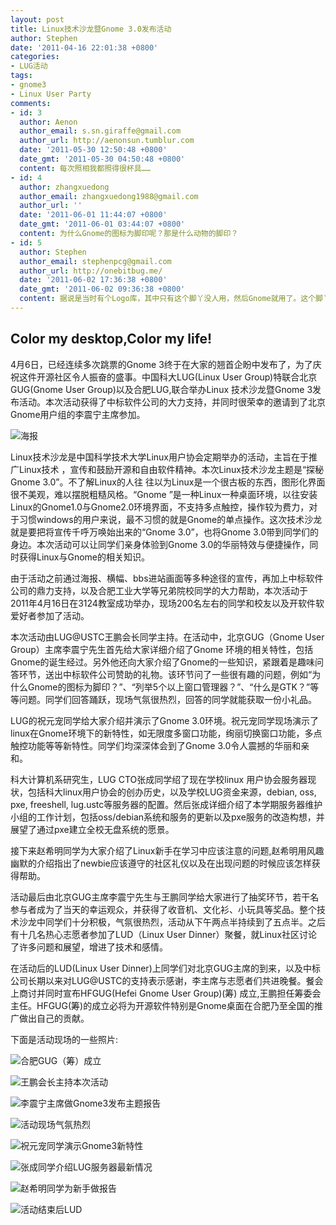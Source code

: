 ```yaml
---
layout: post
title: Linux技术沙龙暨Gnome 3.0发布活动
author: Stephen
date: '2011-04-16 22:01:38 +0800'
categories:
- LUG活动
tags:
- gnome3
- Linux User Party
comments:
- id: 3
  author: Aenon
  author_email: s.sn.giraffe@gmail.com
  author_url: http://aenonsun.tumblur.com
  date: '2011-05-30 12:50:48 +0800'
  date_gmt: '2011-05-30 04:50:48 +0800'
  content: 每次照相我都照得很杯具……
- id: 4
  author: zhangxuedong
  author_email: zhangxuedong1988@gmail.com
  author_url: ''
  date: '2011-06-01 11:44:07 +0800'
  date_gmt: '2011-06-01 03:44:07 +0800'
  content: 为什么Gnome的图标为脚印呢？那是什么动物的脚印？
- id: 5
  author: Stephen
  author_email: stephenpcg@gmail.com
  author_url: http://onebitbug.me/
  date: '2011-06-02 17:36:38 +0800'
  date_gmt: '2011-06-02 09:36:38 +0800'
  content: 据说是当时有个Logo库，其中只有这个脚丫没人用，然后Gnome就用了。这个脚丫也正好是"G"的样子。
---
```

## Color my desktop,Color my life!

4月6日，已经连续多次跳票的Gnome 3终于在大家的翘首企盼中发布了，为了庆祝这件开源社区令人振奋的盛事。中国科大LUG(Linux User Group)特联合北京GUG(Gnome User Group)以及合肥LUG,联合举办Linux 技术沙龙暨Gnome 3发布活动。本次活动获得了中标软件公司的大力支持，并同时很荣幸的邀请到了北京Gnome用户组的李震宁主席参加。

![海报](https://ftp.lug.ustc.edu.cn/wp-content/gallery/gnome3-launch-party_1/poster.jpg)

Linux技术沙龙是中国科学技术大学Linux用户协会定期举办的活动，主旨在于推广Linux技术 ，宣传和鼓励开源和自由软件精神。本次Linux技术沙龙主题是“探秘Gnome 3.0”。不了解Linux的人往 往以为Linux是一个很古板的东西，图形化界面很不美观，难以摆脱粗糙风格。“Gnome ”是一种Linux一种桌面环境，以往安装Linux的Gnome1.0与Gnome2.0环境界面，不支持多点触控，操作较为费力，对于习惯windows的用户来说，最不习惯的就是Gnome的单点操作。这次技术沙龙就是要把将宣传千呼万唤始出来的“Gnome 3.0”，也将Gnome 3.0带到同学们的身边。本次活动可以让同学们亲身体验到Gnome 3.0的华丽特效与便捷操作，同时获得Linux与Gnome的相关知识。

由于活动之前通过海报、横幅、bbs进站画面等多种途径的宣传，再加上中标软件公司的鼎力支持，以及合肥工业大学等兄弟院校同学的大力帮助，本次活动于2011年4月16日在3124教室成功举办，现场200名左右的同学和校友以及开软件软爱好者参加了活动。

本次活动由LUG@USTC王鹏会长同学主持。在活动中，北京GUG（Gnome User Group）主席李震宁先生首先给大家详细介绍了Gnome 环境的相关特性，包括Gnome的诞生经过。另外他还向大家介绍了Gnome的一些知识，紧跟着是趣味问答环节，送出中标软件公司赞助的礼物。该环节问了一些很有趣的问题，例如“为什么Gnome的图标为脚印？”、“列举5个以上窗口管理器？”、“什么是GTK？”等等问题。同学们回答踊跃，现场气氛很热烈，回答的同学就能获取一份小礼品。

LUG的祝元宠同学给大家介绍并演示了Gnome 3.0环境。祝元宠同学现场演示了linux在Gnome环境下的新特性，如无限度多窗口功能，绚丽切换窗口功能，多点触控功能等等新特性。同学们均深深体会到了Gnome 3.0令人震撼的华丽和亲和。

科大计算机系研究生，LUG CTO张成同学绍了现在学校linux 用户协会服务器现状，包括科大linux用户协会的创办历史，以及学校LUG资金来源，debian, oss, pxe, freeshell, lug.ustc等服务器的配置。然后张成详细介绍了本学期服务器维护小组的工作计划，包括oss/debian系统和服务的更新以及pxe服务的改造构想，并展望了通过pxe建立全校无盘系统的愿景。

接下来赵希明同学为大家介绍了Linux新手在学习中应该注意的问题,赵希明用风趣幽默的介绍指出了newbie应该遵守的社区礼仪以及在出现问题的时候应该怎样获得帮助。

活动最后由北京GUG主席李震宁先生与王鹏同学给大家进行了抽奖环节，若干名参与者成为了当天的幸运观众，并获得了收音机、文化衫、小玩具等奖品。整个技术沙龙中同学们十分积极，气氛很热烈，活动从下午两点半持续到了五点半。之后有十几名热心志愿者参加了LUD（Linux User Dinner）聚餐，就Linux社区讨论了许多问题和展望，增进了技术和感情。

在活动后的LUD(Linux User Dinner)上同学们对北京GUG主席的到来，以及中标公司长期以来对LUG@USTC的支持表示感谢，李主席与志愿者们共进晚餐。餐会上商讨并同时宣布HFGUG(Hefei Gnome User Group)(筹) 成立,王鹏担任筹委会主任。HFGUG(筹)的成立必将为开源软件特别是Gnome桌面在合肥乃至全国的推广做出自己的贡献。

下面是活动现场的一些照片:

![合肥GUG（筹）成立](https://ftp.lug.ustc.edu.cn/wp-content/gallery/gnome3-launch-party/dscf2688.jpg)

![王鹏会长主持本次活动](https://ftp.lug.ustc.edu.cn/wp-content/gallery/gnome3-launch-party/dscf2690.jpg)

![李震宁主席做Gnome3发布主题报告](https://ftp.lug.ustc.edu.cn/wp-content/gallery/gnome3-launch-party/dscf2693.jpg)

![活动现场气氛热烈](https://ftp.lug.ustc.edu.cn/wp-content/gallery/gnome3-launch-party/dscf2696.jpg)

![祝元宠同学演示Gnome3新特性](https://ftp.lug.ustc.edu.cn/wp-content/gallery/gnome3-launch-party/dscf2698.jpg)

![张成同学介绍LUG服务器最新情况](https://ftp.lug.ustc.edu.cn/wp-content/gallery/gnome3-launch-party/dscf2704.jpg)

![赵希明同学为新手做报告](https://ftp.lug.ustc.edu.cn/wp-content/gallery/gnome3-launch-party/dscf2707.jpg)

![活动结束后LUD](https://ftp.lug.ustc.edu.cn/wp-content/gallery/linux%e6%8a%80%e6%9c%af%e6%b2%99%e9%be%99%e6%9a%a8gnome-3-0%e5%8f%91%e5%b8%83%e6%b4%bb%e5%8a%a8/dscf2713_0.jpg)
